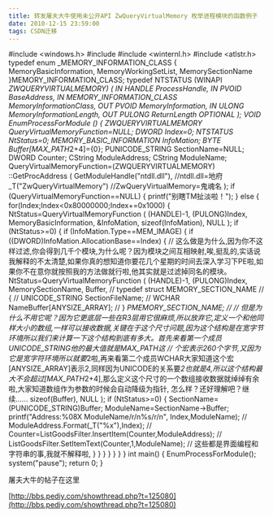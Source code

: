 ```yaml
---
title: 转发屠夫大牛使用未公开API ZwQueryVirtualMemory 枚举进程模块的函数例子
date: 2010-12-15 23:59:00
tags: CSDN迁移
---
```

   #include <windows.h> #include <cstdio> #include <winternl.h> #include <atlstr.h> typedef enum _MEMORY_INFORMATION_CLASS { MemoryBasicInformation, MemoryWorkingSetList, MemorySectionName }MEMORY_INFORMATION_CLASS; typedef NTSTATUS (WINAPI *ZWQUERYVIRTUALMEMORY) ( IN HANDLE ProcessHandle, IN PVOID BaseAddress, IN MEMORY_INFORMATION_CLASS MemoryInformationClass, OUT PVOID MemoryInformation, IN ULONG MemoryInformationLength, OUT PULONG ReturnLength OPTIONAL ); VOID EnumProcessForModule () { ZWQUERYVIRTUALMEMORY QueryVirtualMemoryFunction=NULL; DWORD Index=0; NTSTATUS NtStatus=0; MEMORY_BASIC_INFORMATION InfoMation; BYTE Buffer[MAX_PATH*2+4]={0}; PUNICODE_STRING SectionName=NULL; DWORD Counter; CString ModuleAddress; CString ModuleName; QueryVirtualMemoryFunction=(ZWQUERYVIRTUALMEMORY) ::GetProcAddress ( GetModuleHandle("ntdll.dll"), //ntdll.dll=地府 _T("ZwQueryVirtualMemory") //ZwQueryVirtualMemory=鬼魂名 ); if (QueryVirtualMemoryFunction==NULL) { printf("别瞎TM扯淡啦！"); } else { for(Index;Index<0x80000000;Index+=0x1000) { NtStatus=QueryVirtualMemoryFunction ( (HANDLE)-1, (PULONG)Index, MemoryBasicInformation, &InfoMation, sizeof(InfoMation), NULL ); if (NtStatus>=0) { if (InfoMation.Type==MEM_IMAGE) { if ((DWORD)InfoMation.AllocationBase==Index) { // 这么做是为什么,因为你不这样过滤,你会得到几千个模块,为什么呢？因为模块之间互相映射,唉,挺乱的,实话说我解释的不太清楚,如果你真的想知道你要花几个星期的时间去深入学习下PE啦,如果你不在意你就按照我的方法做就行啦,他其实就是过滤掉同名的模块。 NtStatus=QueryVirtualMemoryFunction ( (HANDLE)-1, (PULONG)Index, MemorySectionName, Buffer, // typedef struct MEMORY_SECTION_NAME // { // UNICODE_STRING SectionFileName; // WCHAR NameBuffer[ANYSIZE_ARRAY]; // } *PMEMORY_SECTION_NAME; // // 但是为什么不用它呢？因为它更底层一些在R3层用它很麻烦,所以放弃它,定义一个和他同样大小的数组,一样可以接收数据,关键在于这个尺寸问题,因为这个结构是在宽字节环境所以我们来计算一下这个结构到底有多大。首先来看第一个成员UNICODE_STRING他的最大值就是MAX_PATH这 // 个宏表示260个字节,又因为它是宽字符环境所以就要*2啦,再来看第二个成员WCHAR大家知道这个宏[ANYSIZE_ARRAY]表示2,同样因为UNICODE的关系要*2也就是4,所以这个结构最大不会超过[MAX_PATH*2+4],那么定义这个尺寸的一个数组接收数据就绰绰有余啦,大家知道数组作为参数的时候会自动降级为指针, 怎么样？还好理解吧？继续...... sizeof(Buffer), NULL ); if (NtStatus>=0) { SectionName=(PUNICODE_STRING)Buffer; ModuleName=SectionName->Buffer; printf("Address:%08X ModuleName/r/n%s/r/n", Index,ModuleName); // ModuleAddress.Format(_T("%x"),Index); // Counter=ListGoodsFilter.InsertItem(Counter,ModuleAddress); // ListGoodsFilter.SetItemText(Counter,1,ModuleName); // 这些都是界面编程和字符串的事,我就不解释啦, } } } } } } } int main() { EnumProcessForModule(); system("pause"); return 0; } 

 

 屠夫大牛的帖子在这里

 

 [http://bbs.pediy.com/showthread.php?t=125080](http://bbs.pediy.com/showthread.php?t=125080)

   
 